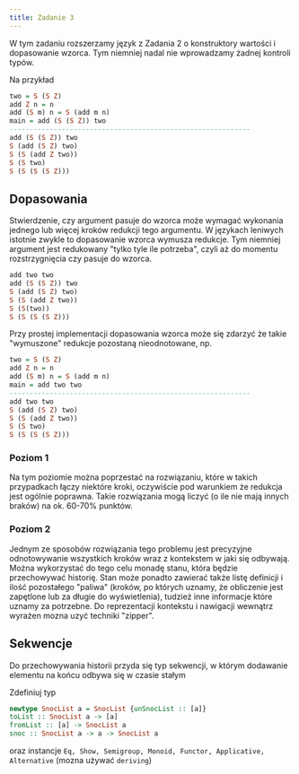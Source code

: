 ```yaml
---
title: Zadanie 3
--- 
```


W tym zadaniu rozszerzamy język z Zadania 2 o konstruktory wartości i dopasowanie wzorca. Tym niemniej nadal nie wprowadzamy żadnej kontroli typów.

Na przykład

``` haskell
two = S (S Z)
add Z n = n
add (S m) n = S (add m n)
main = add (S (S Z)) two
------------------------------------------------------------
add (S (S Z)) two
S (add (S Z) two)
S (S (add Z two))
S (S two)
S (S (S (S Z)))
```

## Dopasowania

Stwierdzenie, czy argument pasuje do wzorca może wymagać wykonania jednego lub więcej kroków redukcji tego argumentu. W językach leniwych istotnie zwykle to dopasowanie wzorca wymusza redukcje. Tym  niemniej argument jest redukowany "tylko tyle ile potrzeba", czyli aż do momentu rozstrzygnięcia czy pasuje do wzorca.


``` haskell
add two two
add (S (S Z)) two
S (add (S Z) two)
S (S (add Z two))
S (S(two))
S (S (S (S Z)))
```

Przy prostej implementacji dopasowania wzorca może się zdarzyć że takie "wymuszone" redukcje pozostaną nieodnotowane, np.

``` haskell
two = S (S Z)
add Z n = n
add (S m) n = S (add m n)
main = add two two
------------------------------------------------------------
add two two
S (add (S Z) two)
S (S (add Z two))
S (S two)
S (S (S (S Z)))
```

### Poziom 1

Na tym poziomie można poprzestać na rozwiązaniu, które w takich przypadkach łączy niektóre kroki, oczywiście pod warunkiem że redukcja jest ogólnie poprawna.
Takie rozwiązania mogą liczyć (o ile nie mają innych braków) na ok. 60-70% punktów.


### Poziom 2

Jednym ze sposobów rozwiązania tego problemu jest precyzyjne odnotowywanie wszystkich kroków wraz z kontekstem w jaki się odbywają. Można wykorzystać do tego celu monadę stanu, która będzie przechowywać historię.
Stan może ponadto zawierać także listę definicji i ilość pozostałego "paliwa" (kroków, po których uznamy, że obliczenie jest zapętlone lub za długie do wyświetlenia), tudzież inne informacje które uznamy za potrzebne.
Do reprezentacji kontekstu i nawigacji wewnątrz wyrażen mozna uzyć techniki "zipper".

## Sekwencje

Do przechowywania historii przyda się typ sekwencji, w którym dodawanie elementu na końcu odbywa się w czasie stałym

Zdefiniuj typ

``` haskell
newtype SnocList a = SnocList {unSnocList :: [a]}
toList :: SnocList a -> [a]
fromList :: [a] -> SnocList a
snoc :: SnocList a -> a -> SnocList a
```

oraz instancje `Eq, Show, Semigroup, Monoid, Functor, Applicative, Alternative` (mozna używać `deriving`)